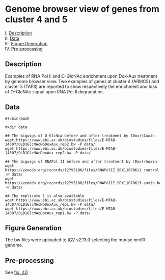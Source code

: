 # Genome browser view of genes from cluster 4 and 5

I. [Description](#description)  
II. [Data](#data)  
III. [Figure Generation](#figure-generation)  
IV. [Pre-processing](#pre-processing)  

## Description

Examples of RNA Pol II and O-GlcNAc enrichment upon Dox-Aux treatment by genome browser view. Two examples of genes at cluster 4 (ARMC5) and cluster 5 (TAF8) are reported to show respectively the enrichment and loss of O-GlcNAc signal upon RNA Pol II degradation.

## Data

```
#!/bin/bash

mkdir data

## The bigwigs of O-GlcNca before and after treatment by (Dox)/Auxin
wget https://www.ebi.ac.uk/biostudies/files/E-MTAB-14307/DLD1GlcNAcNoDoxAux_rep2.bw -P data/
wget https://www.ebi.ac.uk/biostudies/files/E-MTAB-14307/DLD1GlcNAcDoxAux_rep2.bw -P data/

## The bigwigs of RNAPol II before and after treatment by (Dox)/Auxin
wget https://zenodo.org/records/12793186/files/RNAPolII_SRX11070611_control.bw -P data/
wget https://zenodo.org/records/12793186/files/RNAPolII_SRX11070613_auxin.bw -P data/

## The replicate 1 is also available
wget https://www.ebi.ac.uk/biostudies/files/E-MTAB-14307/DLD1GlcNAcNoDoxAux_rep1.bw -P data/
wget https://www.ebi.ac.uk/biostudies/files/E-MTAB-14307/DLD1GlcNAcDoxAux_rep1.bw -P data/
```

## Figure Generation

The bw files were uploaded to [IGV](https://igv.org/) v2.13.0 selecting the mouse mm10 genome.


## Pre-processing

See [fig. 4D](../D/README.md#pre-processing)